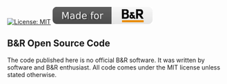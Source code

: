 [![License: MIT](https://img.shields.io/badge/License-MIT-yellow.svg)](https://opensource.org/licenses/MIT)
[![Made For B&R](https://github.com/hilch/BandR-badges/blob/main/Made-For-BrAutomation.svg)](https://www.br-automation.com)

## B&R Open Source Code
The code published here is no official B&R software. It was written by software and B&R enthusiast. All code comes under the MIT license unless stated otherwise.
